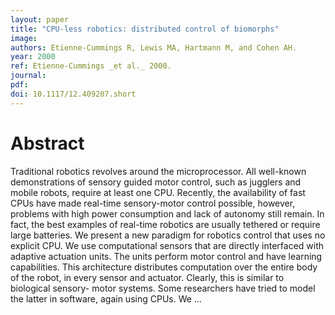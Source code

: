 ```yaml
---
layout: paper
title: "CPU-less robotics: distributed control of biomorphs"
image:
authors: Etienne-Cummings R, Lewis MA, Hartmann M, and Cohen AH.
year: 2000
ref: Etienne-Cummings _et al._ 2000.
journal:
pdf:
doi: 10.1117/12.409207.short
---
```


# Abstract
Traditional robotics revolves around the microprocessor. All well-known demonstrations of sensory guided motor control, such as jugglers and mobile robots, require at least one CPU. Recently, the availability of fast CPUs have made real-time sensory-motor control possible, however, problems with high power consumption and lack of autonomy still remain. In fact, the best examples of real-time robotics are usually tethered or require large batteries. We present a new paradigm for robotics control that uses no explicit CPU. We use computational sensors that are directly interfaced with adaptive actuation units. The units perform motor control and have learning capabilities. This architecture distributes computation over the entire body of the robot, in every sensor and actuator. Clearly, this is similar to biological sensory- motor systems. Some researchers have tried to model the latter in software, again using CPUs. We …
